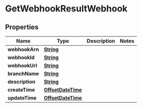 

# GetWebhookResultWebhook


## Properties

| Name | Type | Description | Notes |
|------------ | ------------- | ------------- | -------------|
|**webhookArn** | [**String**](String.md) |  |  |
|**webhookId** | [**String**](String.md) |  |  |
|**webhookUrl** | [**String**](String.md) |  |  |
|**branchName** | [**String**](String.md) |  |  |
|**description** | [**String**](String.md) |  |  |
|**createTime** | [**OffsetDateTime**](OffsetDateTime.md) |  |  |
|**updateTime** | [**OffsetDateTime**](OffsetDateTime.md) |  |  |



